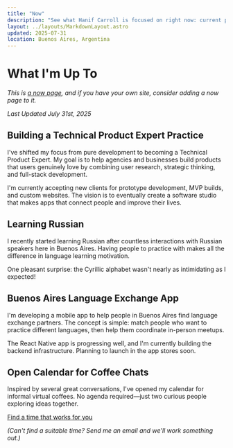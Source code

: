 ```yaml
---
title: "Now"
description: "See what Hanif Carroll is focused on right now: current projects, priorities, and what's new."
layout: ../layouts/MarkdownLayout.astro
updated: 2025-07-31
location: Buenos Aires, Argentina
---
```


# What I'm Up To

_This is [a now page](https://nownownow.com/about), and if you have your own site, consider adding a now page to it._

_Last Updated July 31st, 2025_

## Building a Technical Product Expert Practice

I've shifted my focus from pure development to becoming a Technical Product Expert. My goal is to help agencies and businesses build products that users genuinely love by combining user research, strategic thinking, and full-stack development.

I'm currently accepting new clients for prototype development, MVP builds, and custom websites. The vision is to eventually create a software studio that makes apps that connect people and improve their lives.

## Learning Russian

I recently started learning Russian after countless interactions with Russian speakers here in Buenos Aires. Having people to practice with makes all the difference in language learning motivation. 

One pleasant surprise: the Cyrillic alphabet wasn't nearly as intimidating as I expected!

## Buenos Aires Language Exchange App

I'm developing a mobile app to help people in Buenos Aires find language exchange partners. The concept is simple: match people who want to practice different languages, then help them coordinate in-person meetups.

The React Native app is progressing well, and I'm currently building the backend infrastructure. Planning to launch in the app stores soon.

## Open Calendar for Coffee Chats

Inspired by several great conversations, I've opened my calendar for informal virtual coffees. No agenda required—just two curious people exploring ideas together.

[Find a time that works for you](https://www.cal.com/hanifcarroll/virtual-coffee)

_(Can't find a suitable time? Send me an email and we'll work something out.)_